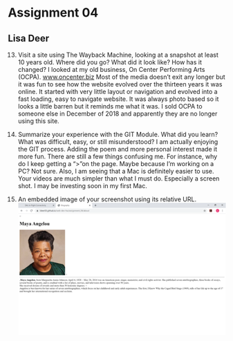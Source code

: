 # Assignment 04
## Lisa Deer
13.	Visit a site using The Wayback Machine, looking at a snapshot at least 10 years old. Where did you go? What did it look like? How has it changed?
I looked at my old business, On Center Performing Arts (OCPA). www.oncenter.biz Most of the media doesn’t exit any longer but it was fun to see how the website evolved over the thirteen years it was online. It started with very little layout or navigation and evolved into a fast loading, easy to navigate website. It was always photo based so it looks a little barren but it reminds me what it was. I sold OCPA to someone else in December of 2018 and apparently they are no longer using this site.

14.	Summarize your experience with the GIT Module. What did you learn? What was difficult, easy, or still misunderstood?
I am actually enjoying the GIT process. Adding the poem and more personal interest made it more fun. There are still a few things confusing me. For instance, why do I keep getting a “>”on the page. Maybe because I’m working on a PC? Not sure. Also, I am seeing that a Mac is definitely easier to use. Your videos are much simpler than what I must do. Especially a screen shot. I may be investing soon in my first Mac.

15.	An embedded image of your screenshot using its relative URL.
![My Screenshot](/assignment_04/images/screenshot.png)
